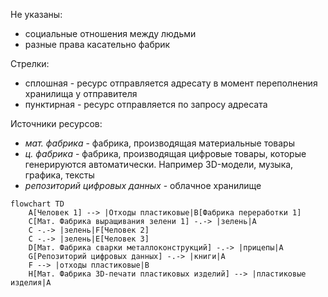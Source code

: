 Не указаны:
- социальные отношения между людьми
- разные права касательно фабрик

Стрелки:
- сплошная - ресурс отправляется адресату в момент переполнения хранилища у отправителя
- пунктирная - ресурс отправляется по запросу адресата

Источники ресурсов:
- *мат. фабрика* - фабрика, производящая материальные товары
- *ц. фабрика* - фабрика, производящая цифровые товары, которые генерируются автоматически. Например 3D-модели, музыка, графика, тексты
- *репозиторий цифровых данных* - облачное хранилище

```mermaid
flowchart TD
    A[Человек 1] --> |Отходы пластиковые|B[Фабрика переработки 1]
    C[Мат. Фабрика выращивания зелени 1] -.-> |зелень|A
    C -.-> |зелень|F[Человек 2]
    C -.-> |зелень|E[Человек 3]
    D[Мат. Фабрика сварки металлоконструкций] -.-> |прицепы|A
    G[Репозиторий цифровых данных] -.-> |книги|A
    F --> |отходы пластиковые|B
    H[Мат. Фабрика 3D-печати пластиковых изделий] --> |пластиковые изделия|A

```
